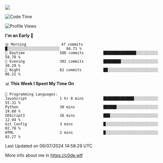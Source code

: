 <a href="https://wakatime.com"><img src="https://wakatime.com/share/@c0dezin/b7f18a7c-ab3a-40b8-8bc7-b1b7bf71f1d6.svg" /></a>

<!--START_SECTION:waka-->
![Code Time](http://img.shields.io/badge/Code%20Time-49%20hrs%2034%20mins-blue)

![Profile Views](http://img.shields.io/badge/Profile%20Views-1-blue)

**I'm an Early 🐤** 

```text
🌞 Morning                47 commits          █░░░░░░░░░░░░░░░░░░░░░░░░   04.71 % 
🌆 Daytime                586 commits         ███████████████░░░░░░░░░░   58.78 % 
🌃 Evening                302 commits         ████████░░░░░░░░░░░░░░░░░   30.29 % 
🌙 Night                  62 commits          ██░░░░░░░░░░░░░░░░░░░░░░░   06.22 % 
```


📊 **This Week I Spent My Time On** 

```text
💬 Programming Languages: 
JavaScript               1 hr 8 mins         ██████████████░░░░░░░░░░░   55.31 % 
Python                   30 mins             ██████░░░░░░░░░░░░░░░░░░░   24.60 % 
GDScript3                16 mins             ███░░░░░░░░░░░░░░░░░░░░░░   12.94 % 
Git Config               3 mins              █░░░░░░░░░░░░░░░░░░░░░░░░   02.78 % 
HTML                     2 mins              █░░░░░░░░░░░░░░░░░░░░░░░░   02.27 % 
```


 Last Updated on 06/07/2024 14:58:29 UTC
<!--END_SECTION:waka-->

More info about me in https://c0de.wtf
